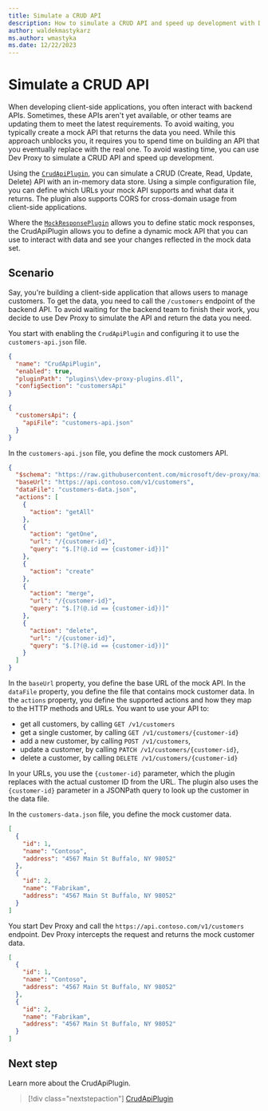 ```yaml
---
title: Simulate a CRUD API
description: How to simulate a CRUD API and speed up development with Dev Proxy
author: waldekmastykarz
ms.author: wmastyka
ms.date: 12/22/2023
---
```


# Simulate a CRUD API

When developing client-side applications, you often interact with backend APIs. Sometimes, these APIs aren't yet available, or other teams are updating them to meet the latest requirements. To avoid waiting, you typically create a mock API that returns the data you need. While this approach unblocks you, it requires you to spend time on building an API that you eventually replace with the real one. To avoid wasting time, you can use Dev Proxy to simulate a CRUD API and speed up development.

Using the [`CrudApiPlugin`](../technical-reference/crudapiplugin.md), you can simulate a CRUD (Create, Read, Update, Delete) API with an in-memory data store. Using a simple configuration file, you can define which URLs your mock API supports and what data it returns. The plugin also supports CORS for cross-domain usage from client-side applications.

Where the [`MockResponsePlugin`](../technical-reference/mockresponseplugin.md) allows you to define static mock responses, the CrudApiPlugin allows you to define a dynamic mock API that you can use to interact with data and see your changes reflected in the mock data set.

## Scenario

Say, you're building a client-side application that allows users to manage customers. To get the data, you need to call the `/customers` endpoint of the backend API. To avoid waiting for the backend team to finish their work, you decide to use Dev Proxy to simulate the API and return the data you need.

You start with enabling the `CrudApiPlugin` and configuring it to use the `customers-api.json` file.

```json
{
  "name": "CrudApiPlugin",
  "enabled": true,
  "pluginPath": "plugins\\dev-proxy-plugins.dll",
  "configSection": "customersApi"
}
```

```json
{
  "customersApi": {
    "apiFile": "customers-api.json"
  }
}
```

In the `customers-api.json` file, you define the mock customers API.

```json
{
  "$schema": "https://raw.githubusercontent.com/microsoft/dev-proxy/main/schemas/v1.0/crudapiplugin.schema.json",
  "baseUrl": "https://api.contoso.com/v1/customers",
  "dataFile": "customers-data.json",
  "actions": [
    {
      "action": "getAll"
    },
    {
      "action": "getOne",
      "url": "/{customer-id}",
      "query": "$.[?(@.id == {customer-id})]"
    },
    {
      "action": "create"
    },
    {
      "action": "merge",
      "url": "/{customer-id}",
      "query": "$.[?(@.id == {customer-id})]"
    },
    {
      "action": "delete",
      "url": "/{customer-id}",
      "query": "$.[?(@.id == {customer-id})]"
    }
  ]
}
```

In the `baseUrl` property, you define the base URL of the mock API. In the `dataFile` property, you define the file that contains mock customer data. In the `actions` property, you define the supported actions and how they map to the HTTP methods and URLs. You want to use your API to:

- get all customers, by calling `GET /v1/customers`
- get a single customer, by calling `GET /v1/customers/{customer-id}`
- add a new customer, by calling `POST /v1/customers`,
- update a customer, by calling `PATCH /v1/customers/{customer-id}`,
- delete a customer, by calling `DELETE /v1/customers/{customer-id}`

In your URLs, you use the `{customer-id}` parameter, which the plugin replaces with the actual customer ID from the URL. The plugin also uses the `{customer-id}` parameter in a JSONPath query to look up the customer in the data file.

In the `customers-data.json` file, you define the mock customer data.

```json
[
  {
    "id": 1,
    "name": "Contoso",
    "address": "4567 Main St Buffalo, NY 98052"
  },
  {
    "id": 2,
    "name": "Fabrikam",
    "address": "4567 Main St Buffalo, NY 98052"
  }
]
```

You start Dev Proxy and call the `https://api.contoso.com/v1/customers` endpoint. Dev Proxy intercepts the request and returns the mock customer data.

```json
[
  {
    "id": 1,
    "name": "Contoso",
    "address": "4567 Main St Buffalo, NY 98052"
  },
  {
    "id": 2,
    "name": "Fabrikam",
    "address": "4567 Main St Buffalo, NY 98052"
  }
]
```

## Next step

Learn more about the CrudApiPlugin.

> [!div class="nextstepaction"]
> [CrudApiPlugin](../technical-reference/crudapiplugin.md)
